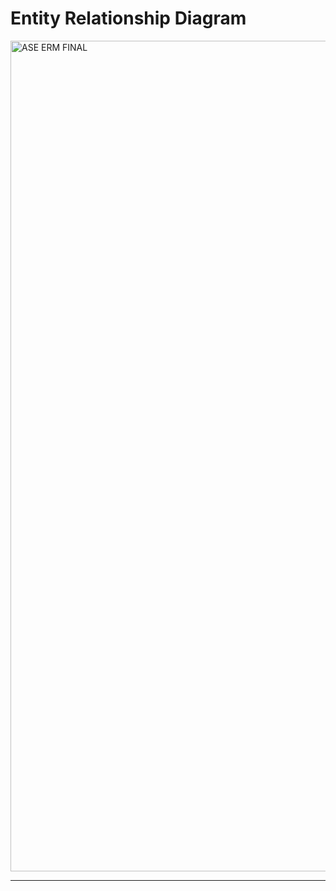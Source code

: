 # Entity Relationship Diagram 
<img width="1047" height="1329" alt="ASE ERM FINAL" src="https://github.com/user-attachments/assets/469c17a3-3358-4afb-9d28-de71c9bc5478" />

------
